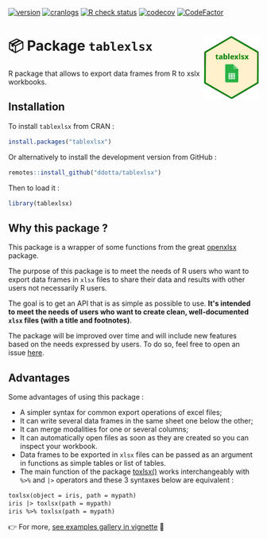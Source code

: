 <!-- badges: start -->
[![version](http://www.r-pkg.org/badges/version/tablexlsx)](https://CRAN.R-project.org/package=tablexlsx)
[![cranlogs](http://cranlogs.r-pkg.org/badges/tablexlsx)](https://CRAN.R-project.org/package=tablexlsx)
[![R check
status](https://github.com/ddotta/tablexlsx/workflows/R-CMD-check/badge.svg)](https://github.com/ddotta/tablexlsx/actions/workflows/check-release.yaml)
[![codecov](https://codecov.io/gh/ddotta/tablexlsx/branch/main/graph/badge.svg?token=UWLXVupq1C)](https://app.codecov.io/gh/ddotta/tablexlsx)
[![CodeFactor](https://www.codefactor.io/repository/github/ddotta/tablexlsx/badge)](https://www.codefactor.io/repository/github/ddotta/tablexlsx)
<!-- badges: end -->

:package: Package `tablexlsx` <img src="man/figures/hex_tablexlsx.png" width=110 align="right"/>
======================================

R package that allows to export data frames from R to xslx workbooks.

## Installation

To install `tablexlsx` from CRAN :  

``` r
install.packages("tablexlsx")
```

Or alternatively to install the development version from GitHub :  

``` r
remotes::install_github("ddotta/tablexlsx")
```

Then to load it :  

``` r
library(tablexlsx)
```

## Why this package ?

This package is a  wrapper of some functions from the great [openxlsx](https://github.com/ycphs/openxlsx) package.  

The purpose of this package is to meet the needs of R users who want to export data frames in `xlsx` files to share their data and results with other users not necessarily R users.  

The goal is to get an API that is as simple as possible to use. **It's intended to meet the needs of users who want to create clean, well-documented `xlsx` files (with a title and footnotes)**.  

The package will be improved over time and will include new features based on the needs expressed by users. To do so, feel free to open an issue [here](https://github.com/ddotta/tablexlsx/issues). 

## Advantages

Some advantages of using this package :  

- A simpler syntax for common export operations of excel files;  
- It can write several data frames in the same sheet one below the other;  
- It can merge modalities for one or several columns;  
- It can automatically open files as soon as they are created so you can inspect your workbook. 
- Data frames to be exported in `xlsx` files can be passed as an argument in functions as simple tables or list of tables.  
- The main function of the package [toxlsx()](https://ddotta.github.io/tablexlsx/reference/toxlsx.html) works interchangeably with `%>%` and `|>` operators and these 3 syntaxes below are equivalent :  

  
```
toxlsx(object = iris, path = mypath)
iris |> toxlsx(path = mypath)
iris %>% toxlsx(path = mypath)
```
  
:point_right: For more, [see examples gallery in vignette](https://ddotta.github.io/tablexlsx/articles/aa-examples.html) :mag_right:
